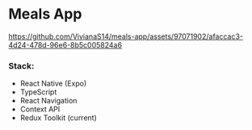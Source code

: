 #   Meals App

https://github.com/VivianaS14/meals-app/assets/97071902/afaccac3-4d24-478d-96e6-8b5c005824a6

### Stack: 
* React Native (Expo)
* TypeScript
* React Navigation
* Context API
* Redux Toolkit (current)

